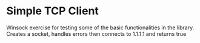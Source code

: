 # Simple TCP Client
Winsock exercise for testing some of the basic functionalities in the library. Creates a socket, handles errors then connects to 1.1.1.1 and returns true
